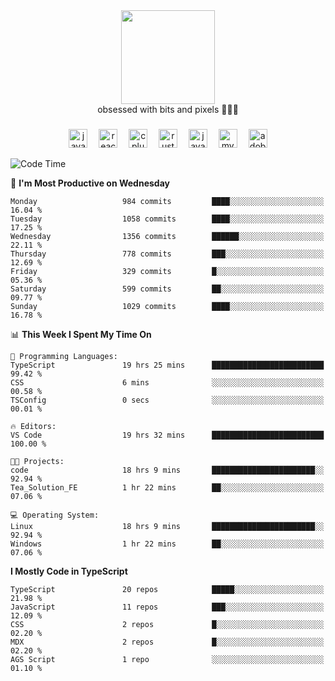 


  <div align="center">
    
   <img src = "https://i.postimg.cc/W1R4TF4j/d6kpuve-c97567cf-518b-4b86-a271-5c89d88d22f7.gif"  width=150px height=150px />
 </div>

<div align="center">
  obsessed with bits and pixels 🧑‍💻🎨
</div>

  ###
<div align="center">
 <img src="https://cdn.jsdelivr.net/gh/devicons/devicon/icons/javascript/javascript-original.svg" height="30" alt="javascript logo"  />
  <img width="10" />
  <img src="https://cdn.jsdelivr.net/gh/devicons/devicon/icons/react/react-original.svg" height="30" alt="react logo"  />
  <img width="10" />
   <!--<img src="https://cdn.jsdelivr.net/gh/devicons/devicon/icons/nodejs/nodejs-original.svg" height="30" alt="nodejs logo"  />
  <img width="10" />
 <img src="https://cdn.jsdelivr.net/gh/devicons/devicon/icons/flutter/flutter-original.svg" height="30" alt="flutter logo"  />
 <img width="10" />-->
  <img src="https://cdn.jsdelivr.net/gh/devicons/devicon/icons/cplusplus/cplusplus-original.svg" height="30" alt="cpluplus logo"  />
  <img width="10" />
    <img src="https://cdn.jsdelivr.net/gh/devicons/devicon/icons/rust/rust-original.svg" height="30" alt="rust logo"  />
  <img width="10" />
  <img src="https://cdn.jsdelivr.net/gh/devicons/devicon/icons/java/java-original.svg" height="30" alt="java logo"  />
  <img width="10" />
  <img src="https://skillicons.dev/icons?i=mysql" height="30" alt="mysql logo"  />
  <img width="10" />
  <img src="https://skillicons.dev/icons?i=pr" height="30" alt="adobepremierepro logo"  />
</div>

<!--START_SECTION:waka-->
![Code Time](http://img.shields.io/badge/Code%20Time-2%2C384%20hrs%2047%20mins-blue)

📅 **I'm Most Productive on Wednesday** 

```text
Monday                   984 commits         ████░░░░░░░░░░░░░░░░░░░░░   16.04 % 
Tuesday                  1058 commits        ████░░░░░░░░░░░░░░░░░░░░░   17.25 % 
Wednesday                1356 commits        ██████░░░░░░░░░░░░░░░░░░░   22.11 % 
Thursday                 778 commits         ███░░░░░░░░░░░░░░░░░░░░░░   12.69 % 
Friday                   329 commits         █░░░░░░░░░░░░░░░░░░░░░░░░   05.36 % 
Saturday                 599 commits         ██░░░░░░░░░░░░░░░░░░░░░░░   09.77 % 
Sunday                   1029 commits        ████░░░░░░░░░░░░░░░░░░░░░   16.78 % 
```


📊 **This Week I Spent My Time On** 

```text
💬 Programming Languages: 
TypeScript               19 hrs 25 mins      █████████████████████████   99.42 % 
CSS                      6 mins              ░░░░░░░░░░░░░░░░░░░░░░░░░   00.58 % 
TSConfig                 0 secs              ░░░░░░░░░░░░░░░░░░░░░░░░░   00.01 % 

🔥 Editors: 
VS Code                  19 hrs 32 mins      █████████████████████████   100.00 % 

🐱‍💻 Projects: 
code                     18 hrs 9 mins       ███████████████████████░░   92.94 % 
Tea_Solution_FE          1 hr 22 mins        ██░░░░░░░░░░░░░░░░░░░░░░░   07.06 % 

💻 Operating System: 
Linux                    18 hrs 9 mins       ███████████████████████░░   92.94 % 
Windows                  1 hr 22 mins        ██░░░░░░░░░░░░░░░░░░░░░░░   07.06 % 
```

**I Mostly Code in TypeScript** 

```text
TypeScript               20 repos            █████░░░░░░░░░░░░░░░░░░░░   21.98 % 
JavaScript               11 repos            ███░░░░░░░░░░░░░░░░░░░░░░   12.09 % 
CSS                      2 repos             █░░░░░░░░░░░░░░░░░░░░░░░░   02.20 % 
MDX                      2 repos             █░░░░░░░░░░░░░░░░░░░░░░░░   02.20 % 
AGS Script               1 repo              ░░░░░░░░░░░░░░░░░░░░░░░░░   01.10 % 
```




<!--END_SECTION:waka-->
